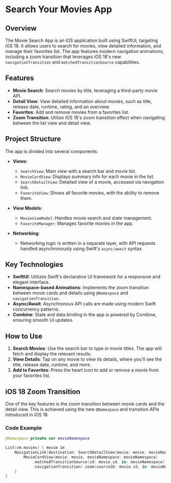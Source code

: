 # Search Your Movies App

## Overview

The Movie Search App is an iOS application built using SwiftUI, targeting iOS 18. It allows users to search for movies, view detailed information, and manage their favorites list. The app features modern navigation animations, including a zoom transition that leverages iOS 18's new `navigationTransition` and `matchedTransitionSource` capabilities.

## Features

- **Movie Search**: Search movies by title, leveraging a third-party movie API.
- **Detail View**: View detailed information about movies, such as title, release date, runtime, rating, and an overview.
- **Favorites**: Add and remove movies from a favorites list.
- **Zoom Transition**: Utilize iOS 18's zoom transition effect when navigating between the list view and detail view.

## Project Structure

The app is divided into several components:

- **Views**: 
  - `SearchView`: Main view with a search bar and movie list.
  - `MovieCardView`: Displays summary info for each movie in the list.
  - `SearchDetailView`: Detailed view of a movie, accessed via navigation link.
  - `FavoriteView`: Shows all favorite movies, with the ability to remove them.
  
- **View Models**:
  - `MovieViewModel`: Handles movie search and state management.
  - `FavoriteManager`: Manages favorite movies in the app.

- **Networking**:
  - Networking logic is written in a separate layer, with API requests handled asynchronously using Swift's `async/await` syntax.

## Key Technologies

- **SwiftUI**: Utilizes Swift's declarative UI framework for a responsive and elegant interface.
- **Namespace-based Animations**: Implements the zoom transition between movie cards and details using `@Namespace` and `navigationTransition`.
- **Async/Await**: Asynchronous API calls are made using modern Swift concurrency patterns.
- **Combine**: State and data binding in the app is powered by Combine, ensuring smooth UI updates.

## How to Use

1. **Search Movies**: Use the search bar to type in movie titles. The app will fetch and display the relevant results.
2. **View Details**: Tap on any movie to view its details, where you'll see the title, release date, runtime, and more.
3. **Add to Favorites**: Press the heart icon to add or remove a movie from your favorites list.

## iOS 18 Zoom Transition

One of the key features is the zoom transition between movie cards and the detail view. This is achieved using the new `@Namespace` and transition APIs introduced in iOS 18.

### Code Example

```swift
@Namespace private var movieNamespace

List(vm.movies) { movie in
    NavigationLink(destination: SearchDetailView(movie: movie, movieNamespace: movieNamespace)) {
        MovieCardView(movie: movie, movieNamespace: movieNamespace)
            .matchedTransitionSource(id: movie.id, in: movieNamespace)
            .navigationTransition(.zoom(sourceID: movie.id, in: movieNamespace))
    }
}
